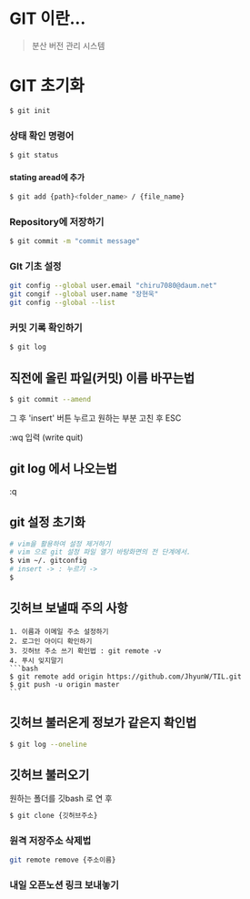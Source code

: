 # GIT 이란...

> 분산 버전 관리 시스템

# GIT 초기화

```bash
$ git init
```

### 상태 확인 명령어

```bash
$ git status
```

#### stating aread에 추가

```bash
$ git add {path}<folder_name> / {file_name}
```

### Repository에 저장하기

```bash
$ git commit -m "commit message"
```

### GIt 기초 설정

```bash
git config --global user.email "chiru7080@daum.net"
git congif --global user.name "장현욱"
git config --global --list
```

### 커밋 기록 확인하기

```bash
$ git log
```

## 직전에 올린 파일(커밋) 이름 바꾸는법

```bash
$ git commit --amend
```

그 후 'insert' 버튼 누르고 원하는 부분 고친 후 ESC

:wq 입력 (write quit)

## git log 에서 나오는법

:q

## git 설정 초기화

```bash
# vim을 활용하여 설정 제거하기
# vim 으로 git 설정 파일 열기 바탕화면의 전 단계에서.
$ vim ~/. gitconfig
# insert -> : 누르기 ->
$
```

## 깃허브 보낼때 주의 사항

    1. 이름과 이메일 주소 설정하기
    2. 로그인 아이디 확인하기
    3. 깃허브 주소 쓰기 확인법 : git remote -v
    4. 푸시 잊지말기
    ```bash
    $ git remote add origin https://github.com/JhyunW/TIL.git
    $ git push -u origin master
    ```

## 깃허브 불러온게 정보가 같은지 확인법

```bash
$ git log --oneline
```

## 깃허브 불러오기

원하는 폴더를 깃bash 로 연 후

```bash
$ git clone {깃허브주소}
```

### 원격 저장주소 삭제법

```bash
git remote remove {주소이름}
```

### 내일 오픈노션 링크 보내놓기
